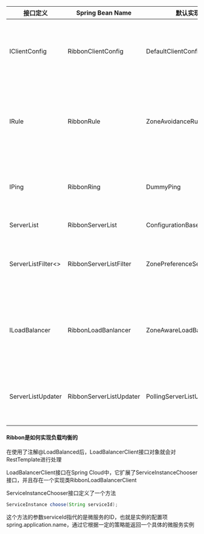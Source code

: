| 接口定义           | Spring Bean Name        | 默认实现类                     | 说明                                           |
| ------------------ | ----------------------- | ------------------------------ | ---------------------------------------------- |
| IClientConfig      | RibbonClientConfig      | DefaultClientConfigImpl        | 客户端配置，通过它配置Ribbon 相关的内容        |
| IRule              | RibbonRule              | ZoneAvoidanceRule              | 负载均衡策略，具体的负载均衡是通过他来提供算法 |
| IPing              | RibbonRing              | DummyPing                      | 通过ping 命令验证服务实例是否可用              |
| ServerList<Server> | RibbonServerList        | ConfigurationBasedServerList   | 服务实例清单                                   |
| ServerListFilter<> | RibbonServerListFilter  | ZonePreferenceServerListFilter | 根据某些条件过滤后得到的服务实例清单           |
| ILoadBalancer      | RibbonLoadBanlancer     | ZoneAwareLoadBalancer          | 负载均衡器，他将按照某种策略来选取服务器实例   |
| ServerListUpdater  | RibbonServerListUpdater | PollingServerListUpdater       | 根据一定的策略来更新服务实例清单               |

#### Ribbon是如何实现负载均衡的

在使用了注解@LoadBalanced后，LoadBalancerClient接口对象就会对RestTemplate进行处理 

LoadBalancerClient接口在Spring Cloud中，它扩展了ServiceInstanceChooser接口，并且存在一个实现类RibbonLoadBalancerClient 

ServiceInstanceChooser接口定义了一个方法  

```java
ServiceInstance choose(String serviceId);
```

这个方法的参数serviceId指代的是微服务的ID，也就是实例的配置项spring.application.name，通过它根据一定的策略能返回一个具体的微服务实例